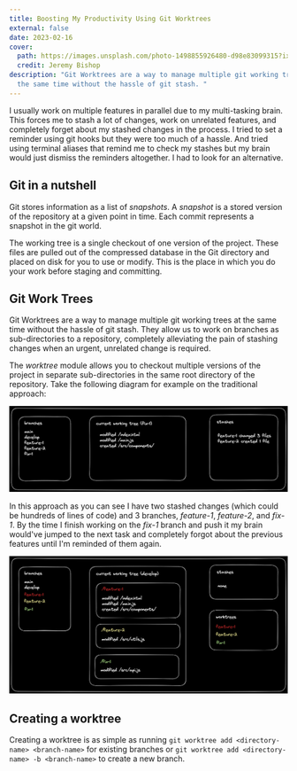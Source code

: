```yaml
---
title: Boosting My Productivity Using Git Worktrees
external: false
date: 2023-02-16
cover:
  path: https://images.unsplash.com/photo-1498855926480-d98e83099315?ixlib=rb-4.0.3&ixid=MnwxMjA3fDB8MHxwaG90by1wYWdlfHx8fGVufDB8fHx8&auto=format&fit=crop
  credit: Jeremy Bishop
description: "Git Worktrees are a way to manage multiple git working trees at
  the same time without the hassle of git stash. "
---
```

I usually work on multiple features in parallel due to my multi-tasking brain. This forces me to stash a lot of changes, work on unrelated features, and completely forget about my stashed changes in the process. I tried to set a reminder using git hooks but they were too much of a hassle. And tried using terminal aliases that remind me to check my stashes but my brain would just dismiss the reminders altogether. I had to look for an alternative. 

## Git in a nutshell

Git stores information as a list of *snapshots*. A *snapshot* is a stored version of the repository at a given point in time. Each commit represents a snapshot in the git world. 

The working tree is a single checkout of one version of the project. These files are pulled out of the compressed database in the Git directory and placed on disk for you to use or modify. This is the place in which you do your work before staging and committing.

## Git Work Trees

Git Worktrees are a way to manage multiple git working trees at the same time without the hassle of git stash. They allow us to work on branches as sub-directories to a repository, completely alleviating the pain of stashing changes when an urgent, unrelated change is required.

The *worktree* module allows you to checkout multiple versions of the project in separate sub-directories in the same root directory of the repository. Take the following diagram for example on the traditional approach:

![](public/branches_approach.png)

In this approach as you can see I have two stashed changes (which could be hundreds of lines of code) and 3 branches, *feature-1*, *feature-2*, and *fix-1*. By the time I finish working on the *fix-1* branch and push it my brain would've jumped to the next task and completely forgot about the previous features until I'm reminded of them again. 



![](public/worktree_approach.png)

## Creating a worktree

Creating a worktree is as simple as running `git worktree add <directory-name> <branch-name>` for existing branches or `git worktree add <directory-name> -b <branch-name>` to create a new branch.